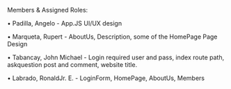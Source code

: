 Members & Assigned Roles:

 • Padilla, Angelo - App.JS UI/UX design
 
 • Marqueta, Rupert - AboutUs, Description, some of the HomePage Page Design 
 
 • Tabancay, John Michael - Login required user and pass, index route path, askquestion post and comment, website title.
 
 • Labrado, RonaldJr. E. - LoginForm, HomePage, AboutUs, Members
